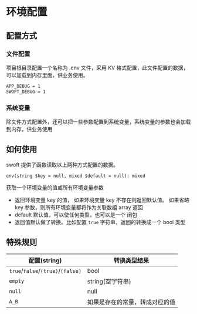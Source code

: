 # 环境配置

## 配置方式

### 文件配置

项目根目录配置一个名称为 .env 文件，采用 KV 格式配置，此文件配置的数据，可以加载到内存里面，供业务使用。

```sh
APP_DEBUG = 1
SWOFT_DEBUG = 1
```

### 系统变量

除文件方式配置外，还可以把一些参数配置到系统变量，系统变量的参数也会加载到内存，供业务使用


## 如何使用

swoft 提供了函数读取以上两种方式配置的数据。

```
env(string $key = null, mixed $default = null): mixed
```
获取一个环境变量的值或所有环境变量参数

- 返回环境变量 key 的值， 如果环境变量 key 不存在则返回默认值。 如果省略 key 参数，则所有环境变量都将作为关联数组 array 返回
- default 默认值，可以使任何类型，也可以是一个 闭包
- 返回值默认做了转换。比如配置 `true` 字符串，返回的转换成一个 bool 类型

## 特殊规则

| 配置(string) | 转换类型结果 |
| ------ | ------ | 
| `true`/`false`/`(true)`/`(false)` | bool | 
|`empty`|string(空字符串)|
|`null`| null|
|`A_B`|如果是存在的常量，转成对应的值|
